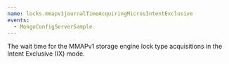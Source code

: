 ```yaml
---
name: locks.mmapv1journalTimeAcquiringMicrosIntentExclusive
events:
  - MongoConfigServerSample
---
```


The wait time for the MMAPv1 storage engine lock type acquisitions in the Intent Exclusive (IX) mode.